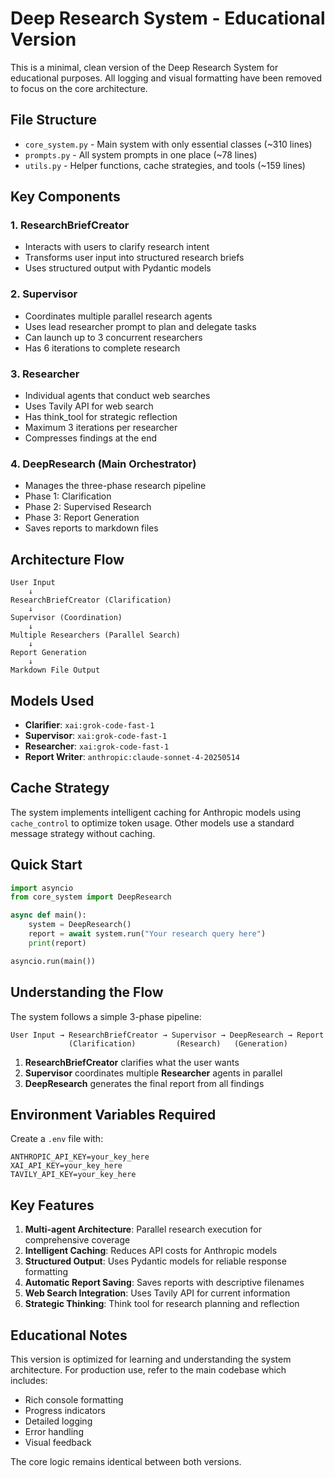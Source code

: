# Deep Research System - Educational Version

This is a minimal, clean version of the Deep Research System for educational purposes.
All logging and visual formatting have been removed to focus on the core architecture.

## File Structure

- `core_system.py` - Main system with only essential classes (~310 lines)
- `prompts.py` - All system prompts in one place (~78 lines)
- `utils.py` - Helper functions, cache strategies, and tools (~159 lines)

## Key Components

### 1. ResearchBriefCreator
- Interacts with users to clarify research intent
- Transforms user input into structured research briefs
- Uses structured output with Pydantic models

### 2. Supervisor
- Coordinates multiple parallel research agents
- Uses lead researcher prompt to plan and delegate tasks
- Can launch up to 3 concurrent researchers
- Has 6 iterations to complete research

### 3. Researcher
- Individual agents that conduct web searches
- Uses Tavily API for web search
- Has think_tool for strategic reflection
- Maximum 3 iterations per researcher
- Compresses findings at the end

### 4. DeepResearch (Main Orchestrator)
- Manages the three-phase research pipeline
- Phase 1: Clarification
- Phase 2: Supervised Research
- Phase 3: Report Generation
- Saves reports to markdown files

## Architecture Flow

```
User Input
    ↓
ResearchBriefCreator (Clarification)
    ↓
Supervisor (Coordination)
    ↓
Multiple Researchers (Parallel Search)
    ↓
Report Generation
    ↓
Markdown File Output
```

## Models Used

- **Clarifier**: `xai:grok-code-fast-1`
- **Supervisor**: `xai:grok-code-fast-1`
- **Researcher**: `xai:grok-code-fast-1`
- **Report Writer**: `anthropic:claude-sonnet-4-20250514`

## Cache Strategy

The system implements intelligent caching for Anthropic models using `cache_control` to optimize token usage. Other models use a standard message strategy without caching.

## Quick Start

```python
import asyncio
from core_system import DeepResearch

async def main():
    system = DeepResearch()
    report = await system.run("Your research query here")
    print(report)

asyncio.run(main())
```

## Understanding the Flow

The system follows a simple 3-phase pipeline:

```
User Input → ResearchBriefCreator → Supervisor → DeepResearch → Report
             (Clarification)         (Research)   (Generation)
```

1. **ResearchBriefCreator** clarifies what the user wants
2. **Supervisor** coordinates multiple **Researcher** agents in parallel
3. **DeepResearch** generates the final report from all findings

## Environment Variables Required

Create a `.env` file with:
```
ANTHROPIC_API_KEY=your_key_here
XAI_API_KEY=your_key_here
TAVILY_API_KEY=your_key_here
```

## Key Features

1. **Multi-agent Architecture**: Parallel research execution for comprehensive coverage
2. **Intelligent Caching**: Reduces API costs for Anthropic models
3. **Structured Output**: Uses Pydantic models for reliable response formatting
4. **Automatic Report Saving**: Saves reports with descriptive filenames
5. **Web Search Integration**: Uses Tavily API for current information
6. **Strategic Thinking**: Think tool for research planning and reflection

## Educational Notes

This version is optimized for learning and understanding the system architecture. For production use, refer to the main codebase which includes:
- Rich console formatting
- Progress indicators
- Detailed logging
- Error handling
- Visual feedback

The core logic remains identical between both versions.